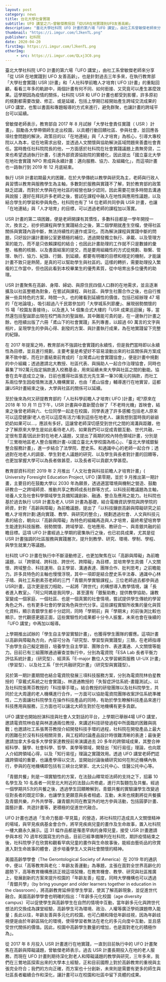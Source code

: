 ```yaml
---
layout: post
category: news
title: 台北大學社會實踐
subtitle: UFO 講堂之六—曾敏傑教授談「從USR在地實踐到UFO友善高齡」
description: "臺北大學社科院 UFO 計畫的第六場「UFO 講堂」，由社工系曾敏傑老師來分享「從 USR 在地實踐到 UFO 友善高齡」，也是針對過去三年多來，在執行教育部「大學社會實踐( USR )計畫」和「人社科學前瞻人才培育( UFO )計畫」的重點回顧，看看三年多的軌跡中，兩個計畫有何不同、如何銜接、又究竟可以產生甚麼效果。"
thumbnail: "https://i.imgur.com/lJkenTL.png"
publisher: 社科院
date: 2020-04-20
firstImg: https://i.imgur.com/lJkenTL.png
otherImg:
     - src: https://i.imgur.com/QLxj3C0.png
---
```

臺北大學社科院 UFO 計畫的第六場「UFO 講堂」，由社工系曾敏傑老師來分享「從 USR 在地實踐到 UFO 友善高齡」，也是針對過去三年多來，在執行教育部「大學社會實踐( USR )計畫」和「人社科學前瞻人才培育( UFO )計畫」的重點回顧，看看三年多的軌跡中，兩個計畫有何不同、如何銜接、又究竟可以產生甚麼效果。這學期因為疫情的關係，社科院 USR 和 UFO 計畫也都受到影響，許多原初的規劃都需要改變、修正、或是延緩，包括上學期已經開始產生跨域交流成果的 UFO 講堂，也暫以書面和專題報導的方式來進行，避免群聚，也讓計畫的跨域平台可以延續。

曾敏傑老師表示，教育部自 2017 年 8 月試辦「大學社會責任實踐（ USR ）計畫」，鼓勵各大學帶領師生走出校園，以具體行動回饋社區、參與社會，並回應各項社會問題的解決，政策目的以「在地連結」與「人才培育」為核心，引導大專校院以人為本，從在地需求出發，並透過人文關懷與協助解決區域問題來善盡社會責任。當時擔任社科院院長的他，一方面感於社科院在社會實踐議題上責無旁貸，二來也希望透過執行計畫，引進外部資源協助院的實體化，因此提出「國立臺北大學在地社會實踐 NPO 育成與永續計畫：邁向服務、協力、及組織化」，而這項計畫也一路執行到 2019 年 12 月底結束。

執行 USR 計畫初期最大的困難，在於大學傳統以教學與研究為主，老師與行政人員習慣以教育與服務學生為主軸，多數對於服務與實踐不了解，對於教育部的政策缺乏認識，而對於大學與在地社區的經營也缺少認同，因此需要花很多時間去溝通與說服；還好在拜託許多老師之後，嘗試在課程中融入在地性與應用性議題，以及結合學生的學習和參與角色，社科院也有了 14 位老師共同參與 USR 計畫，也讓「在地連結」與「人才培育」的目標，可以透過老師的課程加以落實。

USR 計畫的第二項困難，便是老師開課有其慣性，多數科目都是一學年開授一次，換言之，初步把課程與學生實踐結合之後，第二個學期就產生空檔，使得社區關係與實踐內涵中斷，無法持續性的運作或深化。而為解決課程與實踐中斷的問題，只好設計讓計畫辦公室更積極的補位，透過開發獨立執行、承載、以及管理方案的能力，而不是只依賴課程的結合；也因此計畫助理的工作就不只是數據的彙整、帳務的核銷、以及書面結案的提交，而是要用組織性的方式從規劃、聯繫、管理、執行、協力、紀錄、行銷、到延續，都要有明確的目標和穩定的機制，才能讓計畫不致只是熱鬧，是真的可以幫助學生與社區的。這樣的轉折，需要助理投入繁複的工作當中，但也因此看到本校畢業生的優秀素質，從中培育出多位優秀的助理。

USR 計畫聚焦在高齡、身障、婦幼、與原住民四個人口群的在地需求，並且逐漸擴及以社區整體為對象，在嘗試與課程、與社區、與學生社團合作之後，也自行推展一些具特色的方案，時間一久，也的確看到延續性的價值，包括已經辦理 47 場的「在地論壇」、吸引超過八千民眾參加的「大學城系列節慶」、展現弱勢關懷的 15 場「校園友善接待」、以及進入 14 個集合式大樓的「USR 成果巡迴展」等，當然還包括聖誕節出現在校門兩次的聖誕樹。其中難能可貴的是，在一邊執行計畫之餘，也陸續出版了六冊「鳶山下的社會實踐」系列專書，以超過 60 萬言的文字與相片，呈現學生的參與心得、創發的方案、與計畫執行成果，為在地實踐留下完整的紀錄。

在 2017 年提案之時，教育部尚不強調社會實踐的永續性，但是我們當時即以永續性為目標，並且進行規劃，主要考量是希望好不容易滾動出來的社區關係與方案成果不致中斷，而在計畫結束前育成的「台灣鳶山社會實踐協會」，便是計畫中規劃的中介組織；透過邀請北大教授、社區代表、與捐助人一起合作治理協會，同時也募集了192萬元指定捐款進入校務基金，用來延續未來大學與社區之間的動能。協會在去年底成立之後，日前也獲得社區張志光先生第一筆30萬元的捐款，而社工系兩位學生因疫情無法進入機構實習，也由「鳶山協會」輔導進行在地實習，這都讓USR計畫結束之後，大學與社區的關係可以延續。

至於後來為何又研提教育部的「人社科學前瞻人才培育( UFO )計畫」呢?原來在 2018 年 10 月 11 日下午，USR 計畫與中嘉新聞合辦了「不老時光機」首映會，結束之後曾老師與六、七位同學一起走在校園，同學表達了許多感觸:包括老人原來可以這麼健康!老人也可以這麼有活力!看到這些在地老人、讓我想到當時我的爺爺奶奶如果可以…，應該有多好。這讓曾老師深切感受到世代之間的鴻溝與距離，他才了解原來大學生是如此看待老人的、如果我們可以促成青銀互動、世代共融，一定很有意義!因此針對在地老人議題，又提出了兩期的校內特色領域計畫，分別是「三鶯樹地區老人整合服務計畫-以國立臺北大學校園為核心」、「臺北大學城銀髮整合服務計畫」，進一步結合了法學院、歷史系、和通識中心的老師一起合作；透過對在地老人的調查、學生對老人議題的研究、以及學生與長者對計畫的回饋等，也更加掌握大學可以為長者做甚麼，以及長者可以貢獻大學甚麼。

教育部資科司於 2019 年 2 月推出「人文社會與科技前瞻人才培育計畫」( University Foresight Education Project, UFO )第零期，並於 9 月推出第一期計畫，主要目的在鼓勵大學以 2030 年為願景，透過適當環境與機制之營造、鼓勵研教合一之跨域師資、推動共享之教師成長社群等方式，以科技前瞻議題為主軸，培養人文及社會科學領域學生具備知識創新、融通、整合及應用之能力。社科院也基於過去執行 USR 計畫及老人 USR 計畫為基礎，結合電機資訊學院與跨學院的師資，針對「高齡與障礙」為前瞻議題，提出了「以科技鑲嵌高齡與障礙研究之前瞻人才培育計劃:邁向實踐、教學、與研究的整合」，規劃透過社會、人文與科技元素的結合，朝向以「高齡與障礙」為特色的組織再造與人才培育，最終希望培育學生能達到科技服務、弱勢關懷、跨域學習、在地應用、教研合一、與青銀共融的前瞻目標。這項 UFO 計畫經過上學期的密集執行之後，也已初具成果，尤其是從 USR 計畫強調的社區服務與實踐層次，提升到教學、研究、環境、學制、學程、與學生就業力等議題。

社科院 UFO 計畫在執行中不斷滾動修正，也更加聚焦在以「高齡與障礙」為前瞻議題，以「跨領域、跨科技、跨世代、跨障礙」為目標，並培育學生具備「人文關懷、跨域整合、科技運用、自主學習、溝通表達、團隊合作、批判思考」之前瞻能力。許多具特色的主軸也慢慢浮現，其中一項即是結合歷史系辛法春、通識中心林子晴、與社工系劉素芬老師的三門「青銀共學實驗課程」。三位老師過去都參與過USR計畫，這次更是拔刀相助，一起將「跨世代」的構想導入教學情境，讓「長者進入教室」、「阿公阿媽是我同學」、甚至還有「銀髮助教」提供教學協助，讓教室變成一個家庭、一個社區、也是一個真實的社會情境，嘗試提供學生傳統的學習角色之外，也有更多社會的學習角色與世代分享。這些課程實驗所收集的量化與質化資料，顯示青銀學生都十分認同，同時「學期前」與「學期末」的前後測比較也顯示，世代觀感更趨正面，這些實驗性的成果都十分令人振奮，未來也會在後續的「UFO 講堂」中再加以報導。

上學期推出試辦的「學生自主學習實驗計畫」，也獲得學生團隊的響應。這項計畫以高齡與障礙為方向，內容可分為「研究型、學習型與實踐型」三類，在老師指導下由學生自己擬定題目，培養學生自主學習、團隊合作、表達溝通、人文關懷等能力。目前已有三組團隊通過審查並執行中，分別為電資院「ESA Lab 長者平衡力評估系統計畫」（研究型）、經濟系「E-major 數位人文學習網頁服務 UI-UX 計畫」（學習型）、以及社工系「世代共融研究計畫」（研究型與實踐型）。

另於第一期計畫期間也結合電資院發展三項科技服務方案，分別為電資院林伯星教授的「穿戴式系統之社會實踐」、林道通教授的「失智症評估系統-畫鐘測試」、以及社科院張菁芬教授的「科技舉手環」。結合教授的研發團隊以及社科院學生，共同於北大周邊的老人機構進行合作，一方面可以協助電資院團隊收案評估系統準確性，二方面讓社科院學生在操作科技產品的同時，有助於學生瞭解科技產品來進行科技應用與服務，三方面也可以讓北大師生對於在地機構有更多貢獻。

UFO 講堂也開始扮演科技與社會人文對話的平台，上學期已舉辦4場 UFO 講堂，邀請電資院林伯星與林道通兩位教授，來講述科技研發過程中所面臨的困難與挑戰；也邀請社工系張菁芬教授介紹開發科技手環的過程，社科院在開發產品上最大的困難在於沒有科技相關背景，與工程師討論產品設計時很難清晰的表達；最後更邀請加拿大多倫多大學曾家達教授前來演講過去 20 多年的跨領域成果，其整合神經科學、醫學、社會科學、哲學、美學等領域，開發出「知行易徑」理論，也向眾人介紹跨領域心得，以及「知行易徑」理論之實踐效用。透過 UFO 講堂老師們認識跨領域的重要，也讓產學得以交流，並開始討論後續研究如何在附近機構內執行，參與的在地機構即包括有三峽台北榮家、北大公托中心、佳醫公托中心等。

「青銀共餐」則是一項實驗性的方案，在法鼓山釋常炬法師的支持之下，招募 10 名學生及 10 名長者一同至北大附近的法鼓山共修處，進行共製麵包及共餐。經過一個學期共5次的共餐之後，透過學生回饋瞭解到，青銀共餐的實驗讓學生改變過往對長者的既定印象，也讓學生更願意與長者相處、互動，未來也規劃將從共餐擴及青銀共樂，戶外共學等，讓青銀共同在教室外的地方參與活動，包括圓夢計畫、園藝計畫、共遊計畫等，更積極的促進世代融合。

UFO 計畫也透過「生命力藝廊-罕見篇」的營造，將社科院打造成具人文關懷精神的場域，與罕見疾病基金會合作，將罕見疾病兒童的畫作及生命故事，置入社科院一樓大廳永久展示。這 31 幅作品都是罹患罕病的身障兒童，接受 USR 計畫邀請參與本校 70 週年校園寫生的作品，目前已經準備陳列在社科院，期許疫情結束之後，社科院學子在欣賞和觀看罕病兒童的畫作與生命故事後，能經由藝術品的欣賞進入對生命故事的體會，逐步培養學生人文與社會關懷的精神。

美國高齡學學會（The Gerontological Society of America）在 2019 年的通訊中，便以「高等教育與老化：年齡友善運動」為專題，主張在面對全世界高齡化的趨勢下，高等教育機構應該正視這項契機，在教育機會、教學、研究與社區推廣上，發展創新的方案來提升校園的「年齡友善」程度，同時大學機構也可以透過「青銀共學」（by bring younger and older learners together in education in the classroom），將高齡教育延伸至學生學習，使其了解高齡現象，並促進世代融合。美國高齡學學會也明確的指出：「年齡多元化校園（age diversity campus）可以促使學生與高齡學生在自然的情境中互動，當年齡多元化與跨世代想法的交換成為課堂經驗，高齡學生可為環境、政治、人權等廣泛學術課題帶入能量；長此以往，年齡友善與多元化的校園，也可凸顯和降低年齡歧視，因為年齡歧視便是由於年齡區隔化的環境，使得學習者無法在老化的多元向度中互動，並且感受世代關係的價值。因此，校園中高齡學生數量的增加，也是面對老化的積極作為」。

從 2017 年 8 月投入 USR 計畫進行在地實踐，一直到目前執行中的 UFO 計畫聚焦在高齡與障礙議題，曾敏傑老師表示，過去 USR 計畫長期投入在地的老人服務，而現在 UFO 計畫則期待深化對老人和障礙議題的教學與研究，三年多來，我們在三鶯地區探索出來的大學本土經驗，正和目前國際上對於高齡教育的重視與主張完全符合；我們的方向正確，而方案也十分創新，未來則是需要有更多的師生與社區長者繼續合作和深化，讓計畫可以在校園和社區中留下具體的成果。
